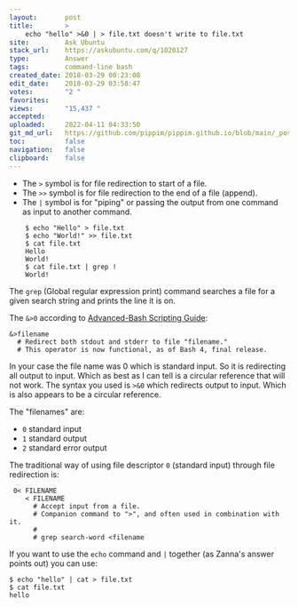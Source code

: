 ```yaml
---
layout:       post
title:        >
    echo "hello" >&0 | > file.txt doesn't write to file.txt
site:         Ask Ubuntu
stack_url:    https://askubuntu.com/q/1020127
type:         Answer
tags:         command-line bash
created_date: 2018-03-29 00:23:08
edit_date:    2018-03-29 03:58:47
votes:        "2 "
favorites:    
views:        "15,437 "
accepted:     
uploaded:     2022-04-11 04:33:50
git_md_url:   https://github.com/pippim/pippim.github.io/blob/main/_posts/2018/2018-03-29-echo-_hello_-__0-_-_-file.txt-doesn_t-write-to-file.txt.md
toc:          false
navigation:   false
clipboard:    false
---
```


- The `>` symbol is for file redirection to start of a file.
- The `>>` symbol is for file redirection to the end of a file (append). 
- The `|` symbol is for "piping" or passing the output from one command as input to another command.

``` 
    $ echo "Hello" > file.txt
    $ echo "World!" >> file.txt
    $ cat file.txt
    Hello
    World!
    $ cat file.txt | grep !
    World!
```

The `grep` (Global regular expression print) command searches a file for a given search string and prints the line it is on.

The `&>0` according to [Advanced-Bash Scripting Guide][1]:

``` 
&>filename
  # Redirect both stdout and stderr to file "filename."
  # This operator is now functional, as of Bash 4, final release.
```

In your case the file name was 0 which is standard input. So it is redirecting all output to input. Which as best as I can tell is a circular reference that will not work. The syntax you used is `>&0` which redirects output to input. Which is also appears to be a circular reference.

The "filenames" are:

- `0` standard input
- `1` standard output
- `2` standard error output

The traditional way of using file descriptor `0` (standard input) through file redirection is:

``` 
 0< FILENAME
    < FILENAME
      # Accept input from a file.
      # Companion command to ">", and often used in combination with it.
      #
      # grep search-word <filename
```

If you want to use the `echo` command and `|` together (as Zanna's answer points out) you can use:

``` 
$ echo "hello" | cat > file.txt
$ cat file.txt
hello
```

  [1]: https://www.tldp.org/LDP/abs/html/io-redirection.html



